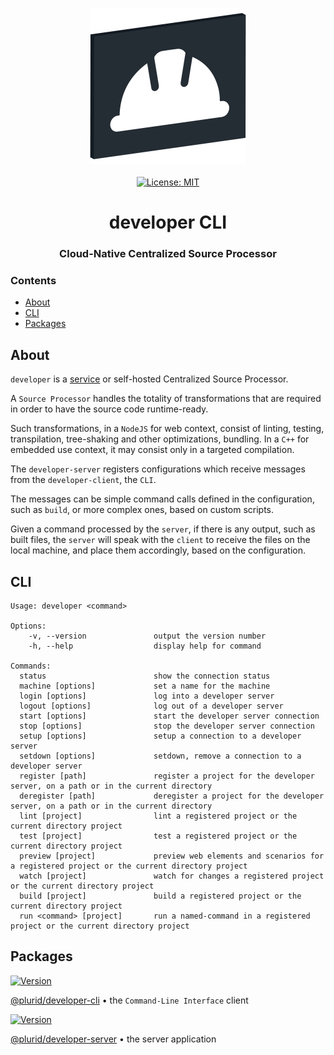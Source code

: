 <p align="center">
    <img src="https://raw.githubusercontent.com/plurid/developer/master/about/identity/developer-logo.png" height="250px">
    <br />
    <br />
    <a target="_blank" href="https://github.com/plurid/developer/blob/master/LICENSE">
        <img src="https://img.shields.io/badge/license-MIT-blue.svg?colorB=1380C3&style=for-the-badge" alt="License: MIT">
    </a>
</p>



<h1 align="center">
    developer CLI
</h1>


<h3 align="center">
    Cloud-Native Centralized Source Processor
</h3>



### Contents

+ [About](#about)
+ [CLI](#cli)
+ [Packages](#packages)



## About

`developer` is a [service](https://developer.plurid.cloud) or self-hosted Centralized Source Processor.

A `Source Processor` handles the totality of transformations that are required in order to have the source code runtime-ready.

Such transformations, in a `NodeJS` for web context, consist of linting, testing, transpilation, tree-shaking and other optimizations, bundling. In a `C++` for embedded use context, it may consist only in a targeted compilation.

The `developer-server` registers configurations which receive messages from the `developer-client`, the `CLI`.

The messages can be simple command calls defined in the configuration, such as `build`, or more complex ones, based on custom scripts.

Given a command processed by the `server`, if there is any output, such as built files, the `server` will speak with the `client` to receive the files on the local machine, and place them accordingly, based on the configuration.



## CLI

```
Usage: developer <command>

Options:
    -v, --version               output the version number
    -h, --help                  display help for command

Commands:
  status                        show the connection status
  machine [options]             set a name for the machine
  login [options]               log into a developer server
  logout [options]              log out of a developer server
  start [options]               start the developer server connection
  stop [options]                stop the developer server connection
  setup [options]               setup a connection to a developer server
  setdown [options]             setdown, remove a connection to a developer server
  register [path]               register a project for the developer server, on a path or in the current directory
  deregister [path]             deregister a project for the developer server, on a path or in the current directory
  lint [project]                lint a registered project or the current directory project
  test [project]                test a registered project or the current directory project
  preview [project]             preview web elements and scenarios for a registered project or the current directory project
  watch [project]               watch for changes a registered project or the current directory project
  build [project]               build a registered project or the current directory project
  run <command> [project]       run a named-command in a registered project or the current directory project
```



## Packages

<a target="_blank" href="https://www.npmjs.com/package/@plurid/developer-cli">
    <img src="https://img.shields.io/npm/v/@plurid/developer-cli.svg?logo=npm&colorB=1380C3&style=for-the-badge" alt="Version">
</a>

[@plurid/developer-cli][developer-cli] • the `Command-Line Interface` client

[developer-cli]: https://github.com/plurid/developer/tree/master/packages/developer-cli


<a target="_blank" href="https://www.npmjs.com/package/@plurid/developer-server">
    <img src="https://img.shields.io/npm/v/@plurid/developer-server.svg?logo=npm&colorB=1380C3&style=for-the-badge" alt="Version">
</a>

[@plurid/developer-server][developer-server] • the server application

[developer-server]: https://github.com/plurid/developer/tree/master/packages/developer-server
